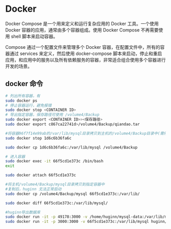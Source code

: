 # Docker

Docker Compose 是一个用来定义和运行复杂应用的 Docker 工具。一个使用 Docker 容器的应用，通常由多个容器组成。使用 Docker Compose 不再需要使用 shell 脚本来启动容器。

Compose 通过一个配置文件来管理多个 Docker 容器，在配置文件中，所有的容器通过 services 来定义，然后使用 docker-compose 脚本来启动，停止和重启应用，和应用中的服务以及所有依赖服务的容器，非常适合组合使用多个容器进行开发的场景。

## docker 命令

```bash
# 列出所有容器，有
sudo docker ps
# 停止容器运行，避免报错
sudo docker stop <CONTAINER ID>
# 导出指定容器，保存路径可使用 /volume4/Backup
sudo docker export <CONTAINER ID>><保存路径>
sudo docker export c867ca22741d>/volume4/Backup/qiandao.tar

#将容器96f7f14e99ab的/var/lib/mysql目录拷贝到主机的/volume4/Backup目录中(需停止容器)
sudo docker stop 1d6c6b36fa6c

sudo docker cp 1d6c6b36fa6c:/var/lib/mysql /volume4/Backup

# 进入容器
sudo docker exec -it 66f5cd1e373c /bin/bash
exit

sudo docker attach 66f5cd1e373c

#将主机/volume4/Backup/mysql目录拷贝到指定容器中
#复制后，huginn 无法正常启动
sudo docker cp /volume4/Backup/mysql 66f5cd1e373c:/var/lib/

sudo docker diff 66f5cd1e373c:/var/lib/mysql/

#huginn导出数据库
sudo docker run -it -p 49178:3000 -v /home/huginn/mysql-data:/var/lib/mysql huginn/huginn
sudo docker run -it -p 3000:3000 -v 66f5cd1e373c:/var/lib/mysql huginn/huginn
```
